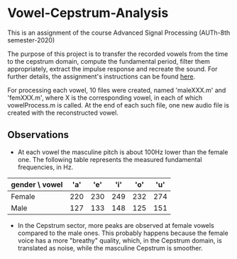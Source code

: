 # Vowel-Cepstrum-Analysis
This is an assignment of the course Advanced Signal Processing (AUTh-8th semester-2020)

The purpose of this project is to transfer the recorded vowels from the time to the cepstrum domain, compute the fundamental period, filter them appropriately, extract the impulse response and recreate the sound. For further details, the assignment's instructions can be found [here](https://github.com/vassomak/Vowel-Cepstrum-Analysis/blob/main/PTES_2020_ex4.pdf).

For processing each vowel, 10 files were created, named
'maleXXX.m' and 'femXXX.m', where X is the corresponding vowel, in each of which
vowelProcess.m is called. At the end of each such file, one new audio file is created
with the reconstructed vowel.


## Observations 

* At each vowel the masculine pitch is about 100Hz lower than the female one. The following
table represents the measured fundamental frequencies, in Hz.

gender \ vowel  | 'a'   | 'e' | 'i' | 'o' | 'u'     
-------------   | ----  | ----|---- |---- |----
Female          | 220   | 230 | 249 | 232 | 274
Male            | 127   | 133 | 148 | 125 | 151

* In the Cepstrum sector, more peaks are observed at
female vowels compared to the male ones. This probably happens because the
female voice has a more "breathy" quality, which, in the 
Cepstrum domain, is translated as noise, while the masculine Cepstrum is smoother.
